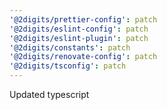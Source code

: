 ```yaml
---
'@2digits/prettier-config': patch
'@2digits/eslint-config': patch
'@2digits/eslint-plugin': patch
'@2digits/constants': patch
'@2digits/renovate-config': patch
'@2digits/tsconfig': patch
---
```


Updated typescript
